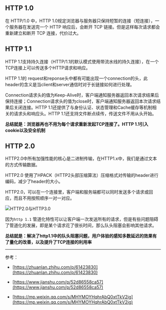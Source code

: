 ## HTTP 1.0

在 HTTP/1.0 中，HTTP 1.0规定浏览器与服务器只保持短暂的连接（短连接），一个服务器在发送完一个 HTTP 响应后，会断开 TCP 链接。但是这样每次请求都会重新建立和断开 TCP 连接，代价过大。

## HTTP 1.1

HTTP 1.1支持持久连接（HTTP/1.1的默认模式使用带流水线的持久连接），在一个TCP连接上可以传送多个HTTP请求和响应。

HTTP 1.1的 request和reponse头中都有可能出现一个connection的头，此header的含义是当client和server通信时对于长链接如何进行处理。

Connection请求头的值为Keep-Alive时，客户端通知服务器返回本次请求结果后保持连接；Connection请求头的值为close时，客户端通知服务器返回本次请求结果后关闭连接。HTTP 1.1还提供了与身份认证、状态管理和Cache缓存等机制相关的请求头和响应头。HTTP 1.1还支持文件断点续传，传送文件不用从头开始。

**总结就是：浏览器再也不用为每个请求重新发起TCP连接了。HTTP 1.1引入cookie以及安全机制**

## HTTP 2.0

HTTP2.0中所有加强性能的核心是二进制传输，在HTTP1.x中，我们是通过文本的方式传输数据。

HTTP2.0 使用了HPACK（HTTP2头部压缩算法）压缩格式对传输的header进行编码，减少了header的大小。

HTTP2.0，可以在一个连接里，客户端和服务端都可以同时发送多个请求或回应，而且不用按照顺序一对一对应。

![HTTP2.0与HTTP3.0](https://cdn.jsdelivr.net/gh/DogerRain/image@main/img/aaatcp.jpg)

因为`http 1.1` 管道化特性可以让客户端一次发送所有的请求，但是有些问题阻碍了管道化的发展，即是某个请求花了很长时间，那么队头阻塞会影响其他请求。

**总结就是：解决了http1.1中的队头阻塞问题，用户体验的感知多数延迟的效果有了量化的改善，以及提升了TCP连接的利用率**

---

参考：

- [https://zhuanlan.zhihu.com/p/61423830](https://zhuanlan.zhihu.com/p/61423830)

- [https://www.jianshu.com/p/52d86558ca57](https://www.jianshu.com/p/52d86558ca57)

- [https://mp.weixin.qq.com/s/MHYMOYHqhrAbQ0xtTkV2ig](https://mp.weixin.qq.com/s/MHYMOYHqhrAbQ0xtTkV2ig)